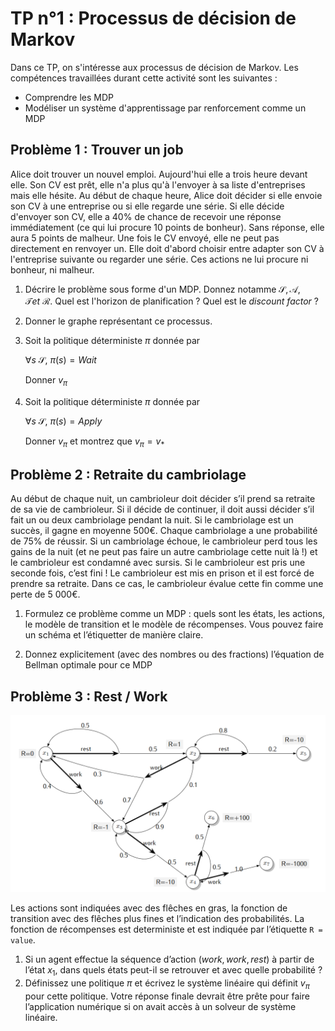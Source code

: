 # TP n°1 : Processus de décision de Markov

Dans ce TP, on s'intéresse aux processus de décision de Markov. Les compétences travaillées durant cette activité sont les suivantes :

- Comprendre les MDP
- Modéliser un système d'apprentissage par renforcement comme un MDP

## Problème 1 : Trouver un job

Alice doit trouver un nouvel emploi. Aujourd'hui elle a trois heure devant elle. Son CV est prêt, elle n'a plus qu'à l'envoyer à sa liste d'entreprises mais elle hésite. Au début de chaque heure, Alice doit décider si elle envoie son CV à une entreprise ou si elle regarde une série. Si elle décide d'envoyer son CV, elle a 40% de chance de recevoir une réponse immédiatement (ce qui lui procure 10 points de bonheur). Sans réponse, elle aura 5 points de malheur. Une fois le CV envoyé, elle ne peut pas directement en renvoyer un. Elle doit d'abord choisir entre adapter son CV à l'entreprise suivante ou regarder une série. Ces actions ne lui procure ni bonheur, ni malheur.

1. Décrire le problème sous forme d'un MDP. Donnez notamme $\mathcal{S}, \mathcal{A}, \mathcal{T} et\ \mathcal{R}$. Quel est l'horizon de planification ? Quel est le _discount factor_ ?
2. Donner le graphe représentant ce processus.
3. Soit la politique déterministe $\pi$ donnée par

   $\forall s \ \mathcal{S},\ \pi(s) = Wait$

   Donner $v_{\pi}$

4. Soit la politique déterministe $\pi$ donnée par

   $\forall s \ \mathcal{S},\ \pi(s) = Apply$

   Donner $v_{\pi}$ et montrez que $v_{\pi} = v_{*}$

## Problème 2 : Retraite du cambriolage

Au début de chaque nuit, un cambrioleur doit décider s’il prend sa retraite de sa vie de cambrioleur. Si il
décide de continuer, il doit aussi décider s’il fait un ou deux cambriolage pendant la nuit. Si le cambriolage
est un succès, il gagne en moyenne 500€. Chaque cambriolage a une probabilité de 75% de réussir. Si un
cambriolage échoue, le cambrioleur perd tous les gains de la nuit (et ne peut pas faire un autre cambriolage
cette nuit là !) et le cambrioleur est condamné avec sursis. Si le cambrioleur est pris une seconde fois, c’est
fini ! Le cambrioleur est mis en prison et il est forcé de prendre sa retraite. Dans ce cas, le cambrioleur
évalue cette fin comme une perte de 5 000€.

1. Formulez ce problème comme un MDP : quels sont les états, les actions, le modèle de transition et le modèle de récompenses. Vous pouvez faire un schéma et l’étiquetter de manière claire.

2. Donnez explicitement (avec des nombres ou des fractions) l’équation de Bellman optimale pour ce MDP

## Problème 3 : Rest / Work

![width:500](./graph_exo_mdp.png)

Les actions sont indiquées avec des flêches en gras, la fonction de transition avec des flêches plus fines et
l’indication des probabilités. La fonction de récompenses est deterministe et est indiquée par l’étiquette `R = value`.

1. Si un agent effectue la séquence d’action $(work,work,rest)$ à partir de l’état $x_1$, dans quels états peut-il se retrouver et avec quelle probabilité ?
2. Définissez une politique $\pi$ et écrivez le système linéaire qui définit $v_{\pi}$ pour cette politique. Votre réponse finale devrait être prête pour faire l’application numérique si on avait accès à un solveur de système linéaire.
